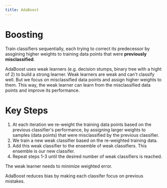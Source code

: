 ```yaml
---
title: AdaBoost
---
```


# Boosting

Train classifiers sequentially, each trying to correct its predecessor by assgining higher weights to training data points that were **previously misclassified**.

AdaBoost uses weak learners (e.g. decision stumps, binary tree with a hight of 2) to build a strong learner. 
Weak learners are weak and can't classify well. But we focus on misclassified data points and assign higher weights to them. This way, the weak learner can learn from the misclassified data points and improve its performance.

# Key Steps

1. At each iteration we re-weight the training data points based on the previous classifier's performance, by assigning larger weights to samples (data points) that were misclassified by the previous classifier.
2. We train a new weak classifier based on the re-weighted training data.
3. Add this weak classifier to the ensemble of weak classifiers. This ensemble is our new classifer.
4. Repeat steps 1-3 until the desired number of weak classifiers is reached.

The weak learner needs to minimize weighted error.

AdaBoost reduces bias by making each classifer focus on previous mistakes.

